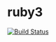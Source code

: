 # ruby3


[![Build Status](https://travis-ci.org/jawisniewski/rubyzespolowy/branches.svg?branch=master)](https://travis-ci.org/jawisniewski/rubyzespolowy/branches)

